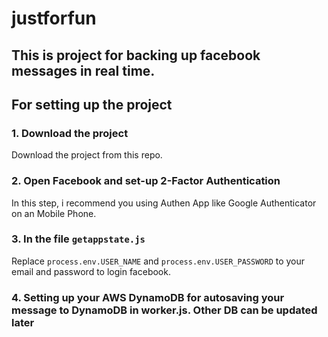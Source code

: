 # justforfun
<h2>This is project for backing up facebook messages in real time.</h2>

<h2>For setting up the project</h2>

<h3>1. Download the project</h3>
Download the project from this repo.

### 2. Open Facebook and set-up 2-Factor Authentication
In this step, i recommend you using Authen App like Google Authenticator on an Mobile Phone.

### 3. In the file `getappstate.js` 
Replace  `process.env.USER_NAME` and `process.env.USER_PASSWORD` to 
your email and password to login facebook.

### 4. Setting up your AWS DynamoDB for autosaving your message to DynamoDB in worker.js. Other DB can be updated later 
